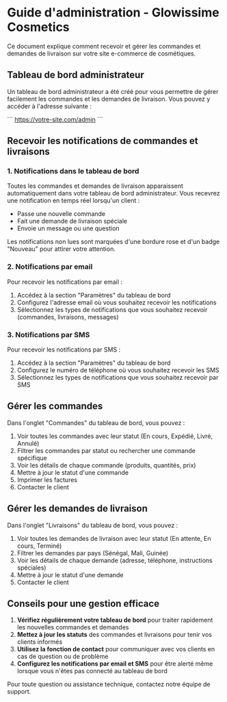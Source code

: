 # Guide d'administration - Glowissime Cosmetics

Ce document explique comment recevoir et gérer les commandes et demandes de livraison sur votre site e-commerce de cosmétiques.

## Tableau de bord administrateur

Un tableau de bord administrateur a été créé pour vous permettre de gérer facilement les commandes et les demandes de livraison. Vous pouvez y accéder à l'adresse suivante :

\`\`\`
https://votre-site.com/admin
\`\`\`

## Recevoir les notifications de commandes et livraisons

### 1. Notifications dans le tableau de bord

Toutes les commandes et demandes de livraison apparaissent automatiquement dans votre tableau de bord administrateur. Vous recevrez une notification en temps réel lorsqu'un client :

- Passe une nouvelle commande
- Fait une demande de livraison spéciale
- Envoie un message ou une question

Les notifications non lues sont marquées d'une bordure rose et d'un badge "Nouveau" pour attirer votre attention.

### 2. Notifications par email

Pour recevoir les notifications par email :

1. Accédez à la section "Paramètres" du tableau de bord
2. Configurez l'adresse email où vous souhaitez recevoir les notifications
3. Sélectionnez les types de notifications que vous souhaitez recevoir (commandes, livraisons, messages)

### 3. Notifications par SMS

Pour recevoir les notifications par SMS :

1. Accédez à la section "Paramètres" du tableau de bord
2. Configurez le numéro de téléphone où vous souhaitez recevoir les SMS
3. Sélectionnez les types de notifications que vous souhaitez recevoir par SMS

## Gérer les commandes

Dans l'onglet "Commandes" du tableau de bord, vous pouvez :

1. Voir toutes les commandes avec leur statut (En cours, Expédié, Livré, Annulé)
2. Filtrer les commandes par statut ou rechercher une commande spécifique
3. Voir les détails de chaque commande (produits, quantités, prix)
4. Mettre à jour le statut d'une commande
5. Imprimer les factures
6. Contacter le client

## Gérer les demandes de livraison

Dans l'onglet "Livraisons" du tableau de bord, vous pouvez :

1. Voir toutes les demandes de livraison avec leur statut (En attente, En cours, Terminé)
2. Filtrer les demandes par pays (Sénégal, Mali, Guinée)
3. Voir les détails de chaque demande (adresse, téléphone, instructions spéciales)
4. Mettre à jour le statut d'une demande
5. Contacter le client

## Conseils pour une gestion efficace

1. **Vérifiez régulièrement votre tableau de bord** pour traiter rapidement les nouvelles commandes et demandes
2. **Mettez à jour les statuts** des commandes et livraisons pour tenir vos clients informés
3. **Utilisez la fonction de contact** pour communiquer avec vos clients en cas de question ou de problème
4. **Configurez les notifications par email et SMS** pour être alerté même lorsque vous n'êtes pas connecté au tableau de bord

Pour toute question ou assistance technique, contactez notre équipe de support.
